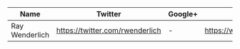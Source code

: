 Name | Twitter | Google+ | Website/Blog | LinkedIn | Other links
------------ | ------------- | ------------- | ------------- | ------------- | ------------- |
Ray Wenderlich | https://twitter.com/rwenderlich | - | https://www.raywenderlich.com | - | https://github.com/rwenderlich
